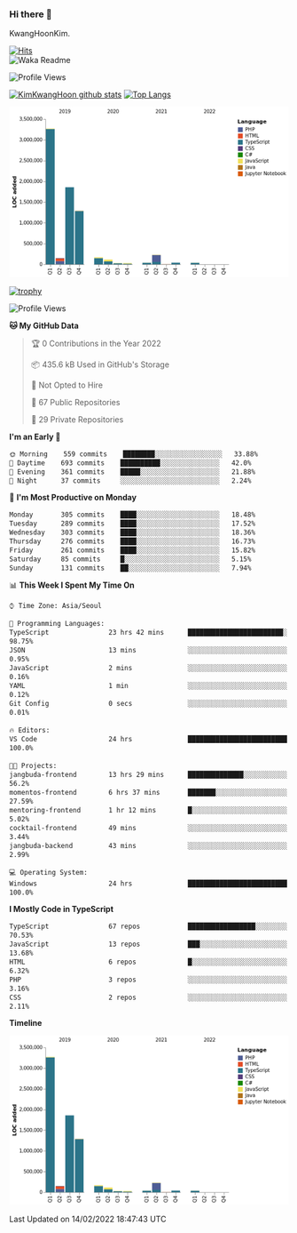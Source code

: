 ### Hi there 👋

KwangHoonKim.

[![Hits](https://hits.seeyoufarm.com/api/count/incr/badge.svg?url=https%3A%2F%2Fgithub.com%2Frhkdgns95)](https://hits.seeyoufarm.com)  
![Waka Readme](https://github.com/rhkdgns95/rhkdgns95/workflows/Waka%20Readme/badge.svg)

![Profile Views](http://img.shields.io/badge/Profile%20Views-0-blue)

[![KimKwangHoon github stats](https://github-readme-stats.vercel.app/api?username=rhkdgns95&show_icons=true)](https://github.com/rhkdgns95/github-readme-stats)   [![Top Langs](https://github-readme-stats.vercel.app/api/top-langs/?username=rhkdgns95&layout=compact)](https://github.com/rhkdgns95/github-readme-stats)   


![Chart not found](https://raw.githubusercontent.com/rhkdgns95/rhkdgns95/master/charts/bar_graph.png) 

[![trophy](https://github-profile-trophy.vercel.app/?username=rhkdgns95)](https://github.com/rhkdgns95/github-profile-trophy)

<!--START_SECTION:waka-->
![Profile Views](http://img.shields.io/badge/Profile%20Views-0-blue)

**🐱 My GitHub Data** 

> 🏆 0 Contributions in the Year 2022
 > 
> 📦 435.6 kB Used in GitHub's Storage 
 > 
> 🚫 Not Opted to Hire
 > 
> 📜 67 Public Repositories 
 > 
> 🔑 29 Private Repositories  
 > 
**I'm an Early 🐤** 

```text
🌞 Morning    559 commits    ████████░░░░░░░░░░░░░░░░░   33.88% 
🌆 Daytime    693 commits    ██████████░░░░░░░░░░░░░░░   42.0% 
🌃 Evening    361 commits    █████░░░░░░░░░░░░░░░░░░░░   21.88% 
🌙 Night      37 commits     ░░░░░░░░░░░░░░░░░░░░░░░░░   2.24%

```
📅 **I'm Most Productive on Monday** 

```text
Monday       305 commits    ████░░░░░░░░░░░░░░░░░░░░░   18.48% 
Tuesday      289 commits    ████░░░░░░░░░░░░░░░░░░░░░   17.52% 
Wednesday    303 commits    ████░░░░░░░░░░░░░░░░░░░░░   18.36% 
Thursday     276 commits    ████░░░░░░░░░░░░░░░░░░░░░   16.73% 
Friday       261 commits    ████░░░░░░░░░░░░░░░░░░░░░   15.82% 
Saturday     85 commits     █░░░░░░░░░░░░░░░░░░░░░░░░   5.15% 
Sunday       131 commits    ██░░░░░░░░░░░░░░░░░░░░░░░   7.94%

```


📊 **This Week I Spent My Time On** 

```text
⌚︎ Time Zone: Asia/Seoul

💬 Programming Languages: 
TypeScript               23 hrs 42 mins      ████████████████████████░   98.75% 
JSON                     13 mins             ░░░░░░░░░░░░░░░░░░░░░░░░░   0.95% 
JavaScript               2 mins              ░░░░░░░░░░░░░░░░░░░░░░░░░   0.16% 
YAML                     1 min               ░░░░░░░░░░░░░░░░░░░░░░░░░   0.12% 
Git Config               0 secs              ░░░░░░░░░░░░░░░░░░░░░░░░░   0.01%

🔥 Editors: 
VS Code                  24 hrs              █████████████████████████   100.0%

🐱‍💻 Projects: 
jangbuda-frontend        13 hrs 29 mins      ██████████████░░░░░░░░░░░   56.2% 
momentos-frontend        6 hrs 37 mins       ███████░░░░░░░░░░░░░░░░░░   27.59% 
mentoring-frontend       1 hr 12 mins        █░░░░░░░░░░░░░░░░░░░░░░░░   5.02% 
cocktail-frontend        49 mins             ░░░░░░░░░░░░░░░░░░░░░░░░░   3.44% 
jangbuda-backend         43 mins             ░░░░░░░░░░░░░░░░░░░░░░░░░   2.99%

💻 Operating System: 
Windows                  24 hrs              █████████████████████████   100.0%

```

**I Mostly Code in TypeScript** 

```text
TypeScript               67 repos            █████████████████░░░░░░░░   70.53% 
JavaScript               13 repos            ███░░░░░░░░░░░░░░░░░░░░░░   13.68% 
HTML                     6 repos             █░░░░░░░░░░░░░░░░░░░░░░░░   6.32% 
PHP                      3 repos             ░░░░░░░░░░░░░░░░░░░░░░░░░   3.16% 
CSS                      2 repos             ░░░░░░░░░░░░░░░░░░░░░░░░░   2.11%

```


**Timeline**

![Chart not found](https://raw.githubusercontent.com/rhkdgns95/rhkdgns95/master/charts/bar_graph.png) 


 Last Updated on 14/02/2022 18:47:43 UTC
<!--END_SECTION:waka-->
